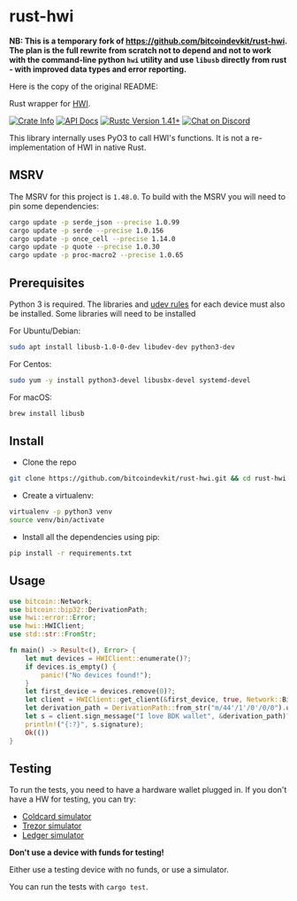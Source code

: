 # rust-hwi

**NB: This is a temporary fork of https://github.com/bitcoindevkit/rust-hwi. The plan is the full rewrite from scratch not to depend and not to work with the command-line python `hwi` utility and use `libusb` directly from rust - with improved data types and error reporting.**

Here is the copy of the original README:

Rust wrapper for [HWI](https://github.com/bitcoin-core/HWI/).

<a href="https://crates.io/crates/hwi"><img alt="Crate Info" src="https://img.shields.io/crates/v/hwi.svg"/></a>
<a href="https://docs.rs/hwi"><img alt="API Docs" src="https://img.shields.io/badge/docs.rs-hwi-green"/></a>
<a href="https://blog.rust-lang.org/2020/02/27/Rust-1.41.1.html"><img alt="Rustc Version 1.41+" src="https://img.shields.io/badge/rustc-1.41%2B-lightgrey.svg"/></a>
<a href="https://discord.gg/d7NkDKm"><img alt="Chat on Discord" src="https://img.shields.io/discord/753336465005608961?logo=discord"></a>

This library internally uses PyO3 to call HWI's functions. It is not a re-implementation of HWI in native Rust.

## MSRV

The MSRV for this project is `1.48.0`. To build with the MSRV you will need to pin some dependencies:
```bash
cargo update -p serde_json --precise 1.0.99
cargo update -p serde --precise 1.0.156
cargo update -p once_cell --precise 1.14.0
cargo update -p quote --precise 1.0.30
cargo update -p proc-macro2 --precise 1.0.65
```

## Prerequisites

Python 3 is required. The libraries and [udev rules](https://github.com/bitcoin-core/HWI/blob/master/hwilib/udev/README.md) for each device must also be installed. Some libraries will need to be installed

For Ubuntu/Debian:
```bash
sudo apt install libusb-1.0-0-dev libudev-dev python3-dev
```

For Centos:
```bash
sudo yum -y install python3-devel libusbx-devel systemd-devel
```

For macOS:
```bash
brew install libusb
```

## Install

- Clone the repo
```bash
git clone https://github.com/bitcoindevkit/rust-hwi.git && cd rust-hwi
```

- Create a virtualenv:

```bash
virtualenv -p python3 venv
source venv/bin/activate
```

- Install all the dependencies using pip:

```bash
pip install -r requirements.txt
```

## Usage

```rust
use bitcoin::Network;
use bitcoin::bip32::DerivationPath;
use hwi::error::Error;
use hwi::HWIClient;
use std::str::FromStr;

fn main() -> Result<(), Error> {
    let mut devices = HWIClient::enumerate()?;
    if devices.is_empty() {
        panic!("No devices found!");
    }
    let first_device = devices.remove(0)?;
    let client = HWIClient::get_client(&first_device, true, Network::Bitcoin.into())?;
    let derivation_path = DerivationPath::from_str("m/44'/1'/0'/0/0").unwrap();
    let s = client.sign_message("I love BDK wallet", &derivation_path)?;
    println!("{:?}", s.signature);
    Ok(())
}
```

## Testing

To run the tests, you need to have a hardware wallet plugged in. If you don't have a HW for testing, you can try:
- [Coldcard simulator](https://github.com/Coldcard/firmware)
- [Trezor simulator](https://docs.trezor.io/trezor-firmware/core/emulator/index.html)
- [Ledger simulator](https://github.com/LedgerHQ/speculos)

**Don't use a device with funds for testing!**

Either use a testing device with no funds, or use a simulator.

You can run the tests with `cargo test`.

